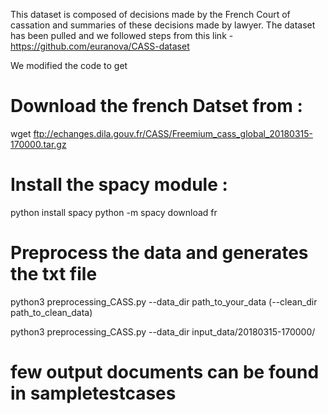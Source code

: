 This dataset is composed of decisions made by the French Court of cassation and summaries of these decisions made by lawyer.
The dataset has been pulled and we followed steps from this link - https://github.com/euranova/CASS-dataset

We modified the code to get 

# Download the french Datset from :
wget ftp://echanges.dila.gouv.fr/CASS/Freemium_cass_global_20180315-170000.tar.gz


# Install the spacy module :

python install spacy
python -m spacy download fr

# Preprocess the data and generates the txt file 

python3 preprocessing_CASS.py --data_dir path_to_your_data (--clean_dir path_to_clean_data)

python3 preprocessing_CASS.py --data_dir input_data/20180315-170000/

# few output documents can be found in sampletestcases

